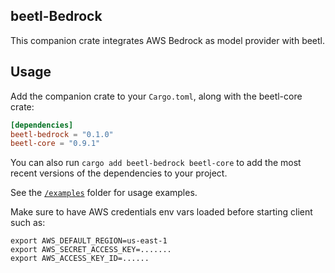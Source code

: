 ## beetl-Bedrock
This companion crate integrates AWS Bedrock as model provider with beetl.

## Usage

Add the companion crate to your `Cargo.toml`, along with the beetl-core crate:

```toml
[dependencies]
beetl-bedrock = "0.1.0"
beetl-core = "0.9.1"
```

You can also run `cargo add beetl-bedrock beetl-core` to add the most recent versions of the dependencies to your project.

See the [`/examples`](./examples) folder for usage examples.

Make sure to have AWS credentials env vars loaded before starting client such as:
```shell
export AWS_DEFAULT_REGION=us-east-1
export AWS_SECRET_ACCESS_KEY=.......
export AWS_ACCESS_KEY_ID=......
```
